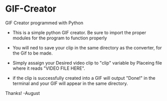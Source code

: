 # GIF-Creator
GIF Creator programmed with Python

- This is a simple python GIF creator. Be sure to import the proper modules for the program to function properly

- You will ned to save your clip in the same directory as the converter, for the Gif to be made.

- Simply assaign your Desired video clip to "clip" variable by Placeing file where it reads "VIDEO FILE HERE".

- if the clip is successfully created into a GIF will output "Done!" in the terminal and  your GIF will appear in the same directory.

Thanks! -August
